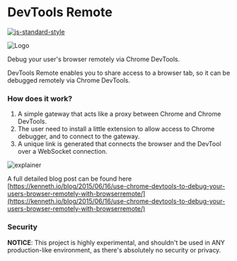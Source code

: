 DevTools Remote
================
[![js-standard-style](https://img.shields.io/badge/code%20style-standard-brightgreen.svg?style=flat)](https://github.com/feross/standard)

![Logo](https://github.com/auchenberg/browser-remote/raw/master/readme/logo.png)

Debug your user's browser remotely via Chrome DevTools.

DevTools Remote enables you to share access to a browser tab,
so it can be debugged remotely via Chrome DevTools.

### How does it work?

1. A simple gateway that acts like a proxy between Chrome and Chrome DevTools.
2. The user need to install a little extension to allow access to Chrome debugger, and to connect to the gateway.
3. A unique link is generated that connects the browser and the DevTool over a WebSocket connection.

![explainer](https://github.com/auchenberg/browser-remote/raw/master/readme/flow.png)

A full detailed blog post can be found here [https://kenneth.io/blog/2015/06/16/use-chrome-devtools-to-debug-your-users-browser-remotely-with-browserremote/](https://kenneth.io/blog/2015/06/16/use-chrome-devtools-to-debug-your-users-browser-remotely-with-browserremote/)

### Security

**NOTICE**: This project is highly experimental, and shouldn't be used in ANY production-like environment, as there's absolutely no security or privacy.
